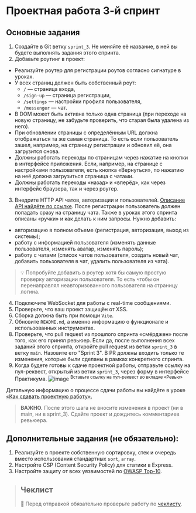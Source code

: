 # Проектная работа 3-й спринт

## Основные задания

1. Создайте в Git ветку `sprint_3`. Не меняйте её название, в ней вы будете выполнять задания этого спринта.
2. Добавьте роутинг в проект:
 - Реализуйте роутер для регистрации роутов согласно сигнатуре в уроках.
 - У всех страниц должен быть собственный роут:
    - `/` — страница входа,
    - `/sign-up` — страница регистрации,
    - `/settings` — настройки профиля пользователя,
    - `/messenger` — чат.
 - В DOM может быть активна только одна страница (при переходе на новую страницу, не забудьте проверить, что старая была удалена из него).
 - При обновлении страницы с определённым URL должна отображаться та же самая страница. То есть если пользователь зашел, например, на страницу регистрации и обновил её, она загрузится снова.
 - Должны работать переходы по страницам через нажатие на кнопки в интерфейсе приложения. Если, например, на странице с настройками пользователя, есть кнопка «Вернуться», по нажатию на неё должна загрузиться страница с чатами.
 - Должны работать переходы «назад» и «вперёд», как через интерфейс браузера, так и через роутер.
3. Внедрите HTTP API чатов, авторизации и пользователей. [Описание API найдёте по ссылке](https://ya-praktikum.tech/api/v2/swagger/#/). После регистрации пользователь должен попадать сразу на страницу чата. Также в уроках этого спринта описаны «ручки» и как делать к ним запросы. Нужно добавить: 
 - авторизацию в полном объеме (регистрация, авторизация, выход из системы);
 - работу с информацией пользователя (изменять данные пользователя, изменять аватар, изменять пароль);
 - работу с чатами (список чатов пользователя, создать новый чат, добавить пользователя в чат, удалить пользователя из чата).
> 💡 Попробуйте добавить в роутер хотя бы самую простую проверку авторизации пользователя. То есть чтобы он перенаправлял неавторизованного пользователя на страницу логина.        
4. Подключите WebSocket для работы с real-time сообщениями.
5. Проверьте, что ваш проект защищён от XSS.
6. Сборка должна быть при помощи `Vite`.
7. Обновите `README.md`, а именно информацию о функционале и использованных инструментах.
8. Проверьте, что pull request из прошлого спринта «смёрджен» после того, как его принял ревьюер. Если да, после выполнения всех заданий этого спринта, откройте pull request из ветки `sprint_3` в ветку `main`. Назовите его "Sprint 3". В PR должны входить только те изменения, которые были сделаны в рамках конкретного спринта.
9. Когда будете готовы к сдаче проектной работы, отправьте ссылку на пул-реквест, открытый из ветки `sprint_3`, через форму в интерфейсе Практикума.
![image](https://pictures.s3.yandex.net/resources/Untitled_1656599252.png)
<sup>Вставьте ссылку на пул-реквест во вкладке «Ревью»</sup>

Детальную информацию о процессе сдачи работы вы найдёте в уроке [«Как сдавать проектную работу».](https://praktikum.yandex.ru/trainer/middle-frontend/lesson/1d0f55c3-a492-4ae3-8e0b-025776da4767/)

> **ВАЖНО.** После этого шага не вносите изменения в проект (ни в main, ни в sprint_3). Сдайте проект и дождитесь комментариев ревьюера.

## Дополнительные задания (не обязательно):
1. Реализуйте в проекте собственную сортировку, стек и очередь вместо использования стандартных `sort`, `array`.
2. Настройте CSP (Content Security Policy) для статики в Express.
3. Настройте защиту от всех уязвимостей по [OWASP Top-10](https://owasp.org/www-project-top-ten/).

> ## Чеклист
> 🔑 Перед отправкой обязательно проверьте работу по [чеклисту](3-й%20спринт%20-%20Чеклист.md).
